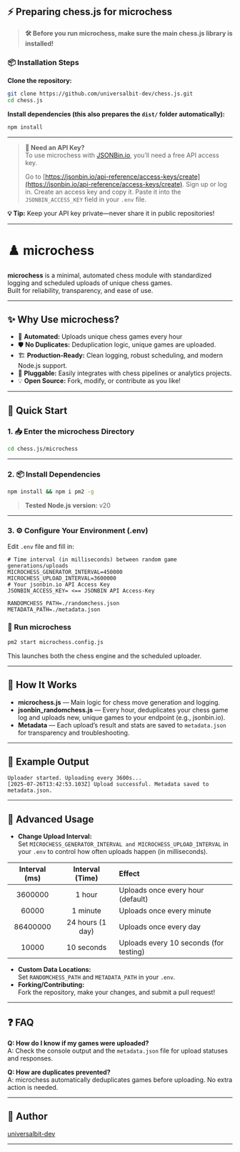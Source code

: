 ## ⚡️ Preparing chess.js for microchess

> **🛠️ Before you run microchess, make sure the main chess.js library is installed!**

### 📦 Installation Steps

**Clone the repository:**
   ```bash
   git clone https://github.com/universalbit-dev/chess.js.git
   cd chess.js
   ```

**Install dependencies (this also prepares the `dist/` folder automatically):**
   ```bash
   npm install
   ```
---

> **🔑 Need an API Key?**  
> To use microchess with [JSONBin.io](https://jsonbin.io/), you’ll need a free API access key.
>
> Go to [https://jsonbin.io/api-reference/access-keys/create](https://jsonbin.io/api-reference/access-keys/create).
> Sign up or log in.
> Create an access key and copy it.
> Paste it into the `JSONBIN_ACCESS_KEY` field in your `.env` file.

**💡 Tip:** Keep your API key private—never share it in public repositories!

---
# ♟️ microchess

**microchess** is a minimal, automated chess module with standardized logging and scheduled uploads of unique chess games.  
Built for reliability, transparency, and ease of use.

---

## ✨ Why Use microchess?

- 🤖 **Automated:** Uploads unique chess games every hour
- 🛡️ **No Duplicates:** Deduplication logic, unique games are uploaded.
- 🏗️ **Production-Ready:** Clean logging, robust scheduling, and modern Node.js support.
- 🔌 **Pluggable:** Easily integrates with chess pipelines or analytics projects.
- 💡 **Open Source:** Fork, modify, or contribute as you like!

---

## 🚀 Quick Start

### 1. 📥 Enter the microchess Directory

```bash
cd chess.js/microchess
```

---

### 2. 📦 Install Dependencies

```bash
npm install && npm i pm2 -g
```
> **Tested Node.js version:** v20  

---

### 3. ⚙️ Configure Your Environment (.env)

Edit `.env` file and fill in:
```env
# Time interval (in milliseconds) between random game generations/uploads
MICROCHESS_GENERATOR_INTERVAL=450000
MICROCHESS_UPLOAD_INTERVAL=3600000
# Your jsonbin.io API Access Key
JSONBIN_ACCESS_KEY= <== JSONBIN API Access-Key

RANDOMCHESS_PATH=./randomchess.json
METADATA_PATH=./metadata.json
```


###  🏁 Run microchess

```bash
pm2 start microchess.config.js
```
This launches both the chess engine and the scheduled uploader.

---

## 🧠 How It Works

- **microchess.js** — Main logic for chess move generation and logging.
- **jsonbin_randomchess.js** — Every hour, deduplicates your chess game log and uploads new, unique games to your endpoint (e.g., jsonbin.io).
- **Metadata** — Each upload’s result and stats are saved to `metadata.json` for transparency and troubleshooting.

---

## 📝 Example Output

```
Uploader started. Uploading every 3600s...
[2025-07-26T13:42:53.103Z] Upload successful. Metadata saved to metadata.json.
```

---

## 🔧 Advanced Usage

- **Change Upload Interval:**  
  Set `MICROCHESS_GENERATOR_INTERVAL and MICROCHESS_UPLOAD_INTERVAL` in your `.env` to control how often uploads happen (in milliseconds).
  
| Interval (ms) | Interval (Time)  | Effect                                   |
|:-------------:|:----------------:|:-----------------------------------------|
| 3600000       | 1 hour           | Uploads once every hour (default)        |
| 60000         | 1 minute         | Uploads once every minute                |
| 86400000      | 24 hours (1 day) | Uploads once every day                   |
| 10000         | 10 seconds       | Uploads every 10 seconds (for testing)   |

- **Custom Data Locations:**  
  Set `RANDOMCHESS_PATH` and `METADATA_PATH` in your `.env`.
- **Forking/Contributing:**  
  Fork the repository, make your changes, and submit a pull request!

---

## ❓ FAQ

**Q: How do I know if my games were uploaded?**  
A: Check the console output and the `metadata.json` file for upload statuses and responses.

**Q: How are duplicates prevented?**  
A: microchess automatically deduplicates games before uploading. No extra action is needed.

---

## 👤 Author

[universalbit-dev](https://github.com/universalbit-dev)

---

